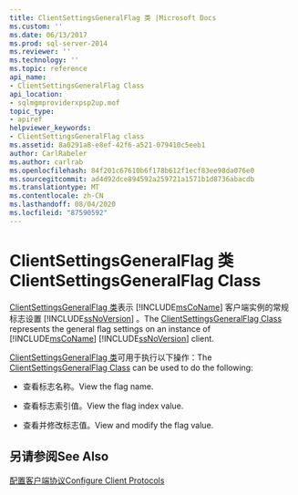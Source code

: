 ```yaml
---
title: ClientSettingsGeneralFlag 类 |Microsoft Docs
ms.custom: ''
ms.date: 06/13/2017
ms.prod: sql-server-2014
ms.reviewer: ''
ms.technology: ''
ms.topic: reference
api_name:
- ClientSettingsGeneralFlag Class
api_location:
- sqlmgmproviderxpsp2up.mof
topic_type:
- apiref
helpviewer_keywords:
- ClientSettingsGeneralFlag class
ms.assetid: 8a0291a8-e8ef-42f6-a521-079410c5eeb1
author: CarlRabeler
ms.author: carlrab
ms.openlocfilehash: 84f201c67610b6f178b612f1ecf83ee98da076e0
ms.sourcegitcommit: ad4d92dce894592a259721a1571b1d8736abacdb
ms.translationtype: MT
ms.contentlocale: zh-CN
ms.lasthandoff: 08/04/2020
ms.locfileid: "87590592"
---
```

# <a name="clientsettingsgeneralflag-class"></a><span data-ttu-id="72360-102">ClientSettingsGeneralFlag 类</span><span class="sxs-lookup"><span data-stu-id="72360-102">ClientSettingsGeneralFlag Class</span></span>
  <span data-ttu-id="72360-103">[ClientSettingsGeneralFlag 类](clientsettingsgeneralflag-class.md)表示 [!INCLUDE[msCoName](../../../includes/msconame-md.md)] 客户端实例的常规标志设置 [!INCLUDE[ssNoVersion](../../../includes/ssnoversion-md.md)] 。</span><span class="sxs-lookup"><span data-stu-id="72360-103">The [ClientSettingsGeneralFlag Class](clientsettingsgeneralflag-class.md) represents the general flag settings on an instance of [!INCLUDE[msCoName](../../../includes/msconame-md.md)] [!INCLUDE[ssNoVersion](../../../includes/ssnoversion-md.md)] client.</span></span>  
  
 <span data-ttu-id="72360-104">[ClientSettingsGeneralFlag 类](clientsettingsgeneralflag-class.md)可用于执行以下操作：</span><span class="sxs-lookup"><span data-stu-id="72360-104">The [ClientSettingsGeneralFlag Class](clientsettingsgeneralflag-class.md) can be used to do the following:</span></span>  
  
-   <span data-ttu-id="72360-105">查看标志名称。</span><span class="sxs-lookup"><span data-stu-id="72360-105">View the flag name.</span></span>  
  
-   <span data-ttu-id="72360-106">查看标志索引值。</span><span class="sxs-lookup"><span data-stu-id="72360-106">View the flag index value.</span></span>  
  
-   <span data-ttu-id="72360-107">查看并修改标志值。</span><span class="sxs-lookup"><span data-stu-id="72360-107">View and modify the flag value.</span></span>  
  
## <a name="see-also"></a><span data-ttu-id="72360-108">另请参阅</span><span class="sxs-lookup"><span data-stu-id="72360-108">See Also</span></span>  
 [<span data-ttu-id="72360-109">配置客户端协议</span><span class="sxs-lookup"><span data-stu-id="72360-109">Configure Client Protocols</span></span>](https://technet.microsoft.com/library/ms181035.aspx)  
  
  
